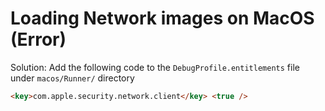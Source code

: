 # Loading Network images on MacOS (Error)

Solution:
Add the following code to the `DebugProfile.entitlements` file under `macos/Runner/` directory

```html
<key>com.apple.security.network.client</key> <true />
```
